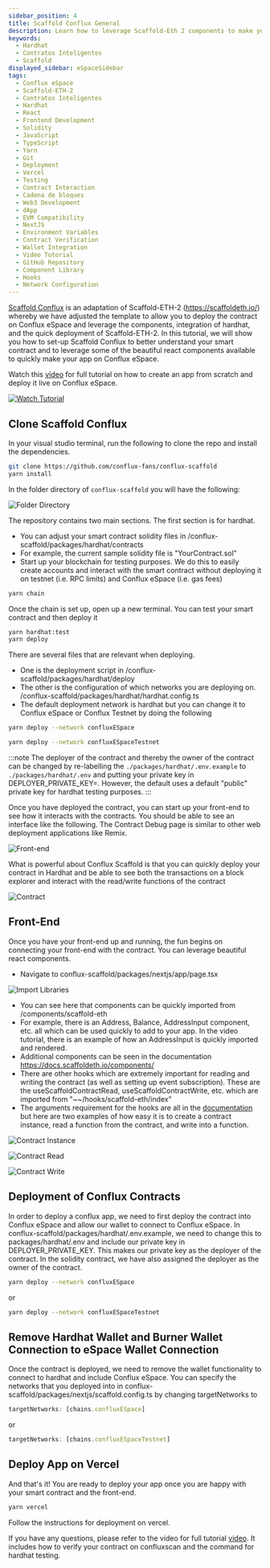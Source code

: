 ```yaml
---
sidebar_position: 4
title: Scaffold Conflux General
description: Learn how to leverage Scaffold-Eth 2 components to make your Conflux App
keywords:
  - Hardhat
  - Contratos Inteligentes
  - Scaffold
displayed_sidebar: eSpaceSidebar
tags:
  - Conflux eSpace
  - Scaffold-ETH-2
  - Contratos Inteligentes
  - Hardhat
  - React
  - Frontend Development
  - Solidity
  - JavaScript
  - TypeScript
  - Yarn
  - Git
  - Deployment
  - Vercel
  - Testing
  - Contract Interaction
  - Cadena de bloques
  - Web3 Development
  - dApp
  - EVM Compatibility
  - NextJS
  - Environment Variables
  - Contract Verification
  - Wallet Integration
  - Video Tutorial
  - GitHub Repository
  - Component Library
  - Hooks
  - Network Configuration
---
```


[Scaffold Conflux](https://github.com/conflux-fans/conflux-scaffold) is an adaptation of Scaffold-ETH-2 (https://scaffoldeth.io/) whereby we have adjusted the template to allow you to deploy the contract on Conflux eSpace and leverage the components, integration of hardhat, and the quick deployment of Scaffold-ETH-2. In this tutorial, we will show you how to set-up Scaffold Conflux to better understand your smart contract and to leverage some of the beautiful react components available to quickly make your app on Conflux eSpace.

Watch this [video](https://youtu.be/33S0IjGGsQg) for full tutorial on how to create an app from scratch and deploy it live on Conflux eSpace.

[![Watch Tutorial](https://img.youtube.com/vi/33S0IjGGsQg/0.jpg)](https://www.youtube.com/watch?v=33S0IjGGsQg)

## Clone Scaffold Conflux

In your visual studio terminal, run the following to clone the repo and install the dependencies.

```bash
git clone https://github.com/conflux-fans/conflux-scaffold
yarn install
```

In the folder directory of `conflux-scaffold` you will have the following:

![Folder Directory](../img/CfxScaffoldFolderStructure.png)

The repository contains two main sections. The first section is for hardhat.

- You can adjust your smart contract solidity files in /conflux-scaffold/packages/hardhat/contracts
- For example, the current sample solidity file is "YourContract.sol"
- Start up your blockchain for testing purposes. We do this to easily create accounts and interact with the smart contract without deploying it on testnet (i.e. RPC limits) and Conflux eSpace (i.e. gas fees)

```bash
yarn chain
```

Once the chain is set up, open up a new terminal. You can test your smart contract and then deploy it

```bash
yarn hardhat:test
yarn deploy
```

There are several files that are relevant when deploying.

- One is the deployment script in /conflux-scaffold/packages/hardhat/deploy
- The other is the configuration of which networks you are deploying on. /conflux-scaffold/packages/hardhat/hardhat.config.ts
- The default deployment network is hardhat but you can change it to Conflux eSpace or Conflux Testnet by doing the following

```bash
yarn deploy --network confluxESpace
```

```bash
yarn deploy --network confluxESpaceTestnet
```

:::note
The deployer of the contract and thereby the owner of the contract can be changed by re-labelling the `./packages/hardhat/.env.example` to `./packages/hardhat/.env` and putting your private key in DEPLOYER_PRIVATE_KEY=. However, the default uses a default "public" private key for hardhat testing purposes.
:::

Once you have deployed the contract, you can start up your front-end to see how it interacts with the contracts. You should be able to see an interface like the following. The Contract Debug page is similar to other web deployment applications like Remix.

![Front-end](../img/FrontEnd.png)

What is powerful about Conflux Scaffold is that you can quickly deploy your contract in Hardhat and be able to see both the transactions on a block explorer and interact with the read/write functions of the contract

![Contract](../img/ContractInteraction.png)

## Front-End

Once you have your front-end up and running, the fun begins on connecting your front-end with the contract. You can leverage beautiful react components.

- Navigate to conflux-scaffold/packages/nextjs/app/page.tsx

![Import Libraries](../img/Components.png)

- You can see here that components can be quickly imported from /components/scaffold-eth
- For example, there is an Address, Balance, AddressInput component, etc. all which can be used quickly to add to your app. In the video tutorial, there is an example of how an AddressInput is quickly imported and rendered.
- Additional components can be seen in the documentation https://docs.scaffoldeth.io/components/
- There are other hooks which are extremely important for reading and writing the contract (as well as setting up event subscription). These are the useScaffoldContractRead, useScaffoldContractWrite, etc. which are imported from "~~/hooks/scaffold-eth/index"
- The arguments requirement for the hooks are all in the [documentation](https://docs.scaffoldeth.io/components/) but here are two examples of how easy it is to create a contract instance, read a function from the contract, and write into a function.

![Contract Instance](../img/ContractInstance.png)

![Contract Read](../img/ContractRead.png)

![Contract Write](../img/ContractWrite.png)

## Deployment of Conflux Contracts

In order to deploy a conflux app, we need to first deploy the contract into Conflux eSpace and allow our wallet to connect to Conflux eSpace. In conflux-scaffold/packages/hardhat/.env.example, we need to change this to packages/hardhat/.env and include our private key in DEPLOYER_PRIVATE_KEY. This makes our private key as the deployer of the contract. In the solidity contract, we have also assigned the deployer as the owner of the contract.

```bash
yarn deploy --network confluxESpace
```

or

```bash
yarn deploy --network confluxESpaceTestnet
```

## Remove Hardhat Wallet and Burner Wallet Connection to eSpace Wallet Connection

Once the contract is deployed, we need to remove the wallet functionality to connect to hardhat and include Conflux eSpace. You can specify the networks that you deployed into in conflux-scaffold/packages/nextjs/scaffold.config.ts by changing targetNetworks to

```javascript
targetNetworks: [chains.confluxESpace]
```

or

```javascript
targetNetworks: [chains.confluxESpaceTestnet]
```

## Deploy App on Vercel

And that's it! You are ready to deploy your app once you are happy with your smart contract and the front-end.

```bash
yarn vercel
```

Follow the instructions for deployment on vercel.

If you have any questions, please refer to the video for full tutorial [video](https://youtu.be/33S0IjGGsQg). It includes how to verify your contract on confluxscan and the command for hardhat testing.
